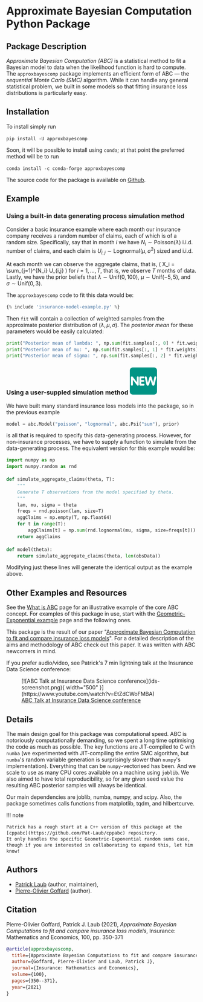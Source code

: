 # Approximate Bayesian Computation Python Package

## Package Description

_Approximate Bayesian Computation (ABC)_ is a statistical method to fit a Bayesian model to data when the likelihood function is hard to compute.
The `approxbayescomp` package implements an efficient form of ABC &mdash; the _sequential Monte Carlo (SMC)_ algorithm.
While it can handle any general statistical problem, we built in some models so that fitting insurance loss distributions is particularly easy. 

## Installation

To install simply run

`pip install -U approxbayescomp`

Soon, it will be possible to install using `conda`; at that point the preferred method will be to run

`conda install -c conda-forge approxbayescomp`

The source code for the package is available on [Github](https://github.com/Pat-Laub/approxbayescomp).

## Example

### Using a built-in data generating process simulation method

Consider a basic insurance example where each month our insurance company receives a random number of claims, each of which is of a random size.
Specifically, say that in month $i$ we have $N_i \sim \mathsf{Poisson}(\lambda)$ i.i.d. number of claims, and each claim is $U_{i,j} \sim \mathsf{Lognormal}(\mu, \sigma^2)$ sized and i.i.d.
<!-- In other words, $\log(U_{i,j}) \sim \mathsf{Normal}(\mu, \sigma^2)$. -->
At each month we can observe the aggregate claims, that is,
\( X_i = \sum_{j=1}^{N_i} U_{i,j} \)
for $i=1,\dots,T$, that is, we observe $T$ months of data.
Lastly, we have the prior beliefs that $\lambda \sim \mathsf{Unif}(0, 100),$ $\mu \sim \mathsf{Unif}(-5, 5),$ and $\sigma \sim \mathsf{Unif}(0, 3).$

The `approxbayescomp` code to fit this data would be:

``` python
{% include 'insurance-model-example.py' %}
```

Then `fit` will contain a collection of weighted samples from the approximate posterior distribution of $(\lambda, \mu, \sigma)$.
The _posterior mean_ for these parameters would be easily calculated:

``` python
print("Posterior mean of lambda: ", np.sum(fit.samples[:, 0] * fit.weights))
print("Posterior mean of mu: ", np.sum(fit.samples[:, 1] * fit.weights))
print("Posterior mean of sigma: ", np.sum(fit.samples[:, 2] * fit.weights))
```

### Using a user-suppled simulation method <img src="new-emoji.svg" class="twemoji">

We have built many standard insurance loss models into the package, so in the previous example

```python
model = abc.Model("poisson", "lognormal", abc.Psi("sum"), prior)
```

is all that is required to specify this data-generating process.
However, for non-insurance processes, we have to supply a function to simulate from the data-generating process.
The equivalent version for this example would be:

```python
import numpy as np
import numpy.random as rnd

def simulate_aggregate_claims(theta, T):
    """
    Generate T observations from the model specified by theta.
    """
    lam, mu, sigma = theta
    freqs = rnd.poisson(lam, size=T)
    aggClaims = np.empty(T, np.float64)
    for t in range(T):
        aggClaims[t] = np.sum(rnd.lognormal(mu, sigma, size=freqs[t]))
    return aggClaims

def model(theta):
    return simulate_aggregate_claims(theta, len(obsData)) 
```

Modifying just these lines will generate the identical output as the example above.

## Other Examples and Resources

See the [What is ABC](what-is-abc/) page for an illustrative example of the core ABC concept.
For examples of this package in use, start with the [Geometric-Exponential example](geometric-exponential/) page and the following ones.

This package is the result of our paper "[Approximate Bayesian Computation to fit and compare insurance loss models](https://arxiv.org/abs/2007.03833)".
For a detailed description of the aims and methodology of ABC check out this paper.
It was written with ABC newcomers in mind.

If you prefer audio/video, see Patrick's 7 min lightning talk at the Insurance Data Science conference:

<figure markdown>
  [![ABC Talk at Insurance Data Science conference](ids-screenshot.png){ width="500" }](https://www.youtube.com/watch?v=EtZdCWoFMBA)
  <figcaption><a href="https://www.youtube.com/watch?v=EtZdCWoFMBA">ABC Talk at Insurance Data Science conference</a></figcaption>
</figure>


## Details

The main design goal for this package was computational speed.
ABC is notoriously computationally demanding, so we spent a long time optimising the code as much as possible.
The key functions are JIT-compiled to C with `numba` (we experimented with JIT-compiling the entire SMC algorithm, but `numba`'s random variable generation is surprisingly slower than `numpy`'s implementation).
Everything that can be `numpy`-vectorised has been.
And we scale to use as many CPU cores available on a machine using `joblib`.
We also aimed to have total reproducibility, so for any given seed value the resulting ABC posterior samples will always be identical.

Our main dependencies are joblib, numba, numpy, and scipy.
Also, the package sometimes calls functions from matplotlib, tqdm, and hilbertcurve.

!!! note

    Patrick has a rough start at a C++ version of this package at the [cppabc](https://github.com/Pat-Laub/cppabc) repository.
    It only handles the specific Geometric-Exponential random sums case, though if you are interested in collaborating to expand this, let him know!

## Authors

- [Patrick Laub](https://pat-laub.github.io/) (author, maintainer),
- [Pierre-Olivier Goffard](http://pierre-olivier.goffard.me/) (author).

## Citation

Pierre-Olivier Goffard, Patrick J. Laub (2021), _Approximate Bayesian Computations to fit and compare insurance loss models_, Insurance: Mathematics and Economics, 100, pp. 350-371

```bibtex
@article{approxbayescomp,
  title={Approximate Bayesian Computations to fit and compare insurance loss models},
  author={Goffard, Pierre-Olivier and Laub, Patrick J},
  journal={Insurance: Mathematics and Economics},
  volume={100},
  pages={350--371},
  year={2021}
}
```